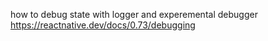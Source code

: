 how to debug state with logger and experemental debugger
https://reactnative.dev/docs/0.73/debugging